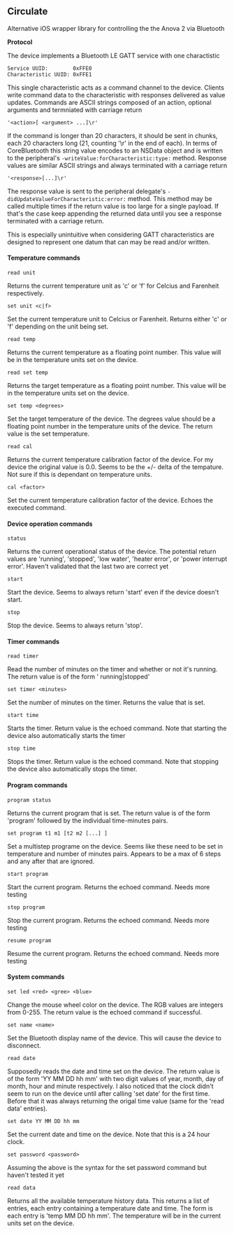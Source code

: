 ## Circulate

Alternative iOS wrapper library for controlling the the Anova 2 via Bluetooth

**Protocol**

The device implements a Bluetooth LE GATT service with one charactistic

    Service UUID:        0xFFE0
    Characteristic UUID: 0xFFE1

This single characteristic acts as a command channel to the device. Clients write command data to the characteristic with responses delivered as value updates. Commands are ASCII strings composed of an action, optional arguments and termniated with carriage return

    '<action>[ <argument> ...]\r'

If the command is longer than 20 characters, it should be sent in chunks, each 20 characters long (21, counting '\r' in the end of each). In terms of CoreBluetooth this string value encodes to an NSData object and is written to the peripheral's `-writeValue:forCharacteristic:type:` method. Response values are similar ASCII strings and always terminated with a carriage return

    '<response>[...]\r'

The response value is sent to the peripheral delegate's `-didUpdateValueForCharacteristic:error:` method. This method may be called multiple times if the return value is too large for a single payload. If that's the case keep appending the returned data until you see a response terminated with a carriage return.

This is especially unintuitive when considering GATT characteristics are designed to represent one datum that can may be read and/or written.

#### Temperature commands

    read unit
Returns the current temperature unit as 'c' or 'f' for Celcius and Farenheit respectively.

    set unit <c|f>
Set the current temperature unit to Celcius or Farenheit. Returns either 'c' or 'f' depending on the unit being set.

    read temp
Returns the current temperature as a floating point number. This value will be in the temperature units set on the device.

    read set temp
Returns the target temperature as a floating point number. This value will be in the temperature units set on the device.

    set temp <degrees>
Set the target temperature of the device. The degrees value should be a floating point number in the temperature units of the device. The return value is the set temperature.

    read cal
Returns the current temperature calibration factor of the device. For my device the original value is 0.0. Seems to be the +/- delta of the tempature. Not sure if this is dependant on temperature units.

    cal <factor>
Set the current temperature calibration factor of the device. Echoes the executed command.

#### Device operation commands

    status
Returns the current operational status of the device. The potential return values are 'running', 'stopped', 'low water', 'heater error', or 'power interrupt error'. Haven't validated that the last two are correct yet

    start
Start the device. Seems to always return 'start' even if the device doesn't start.

    stop
Stop the device. Seems to always return 'stop'.

#### Timer commands

    read timer
Read the number of minutes on the timer and whether or not it's running. The return value is of the form '<minutes> running|stopped'

    set timer <minutes>
Set the number of minutes on the timer. Returns the value that is set.

    start time
Starts the timer. Return value is the echoed command. Note that starting the device also automatically starts the timer

    stop time
Stops the timer. Return value is the echoed command. Note that stopping the device also automatically stops the timer.

#### Program commands

    program status
Returns the current program that is set. The return value is of the form 'program' followed by the individual time-minutes pairs.

    set program t1 m1 [t2 m2 [...] ]
Set a multistep programe on the device. Seems like these need to be set in temperature and number of minutes pairs. Appears to be a max of 6 steps and any after that are ignored.

    start program
Start the current program. Returns the echoed command. Needs more testing

    stop program
Stop the current program. Returns the echoed command. Needs more testing

    resume program
Resume the current program. Returns the echoed command. Needs more testing

#### System commands

    set led <red> <gree> <blue>
Change the mouse wheel color on the device. The RGB values are integers from 0-255. The return value is the echoed command if successful.

    set name <name>
Set the Bluetooth display name of the device. This will cause the device to disconnect.

    read date
Supposedly reads the date and time set on the device. The return value is of the form 'YY MM DD hh mm' with two digit values of year, month, day of month, hour and minute respectively. I also noticed that the clock didn't seem to run on the device until after calling 'set date' for the first time. Before that it was always returning the origal time value (same for the 'read data' entries).

    set date YY MM DD hh mm
Set the current date and time on the device. Note that this is a 24 hour clock.

    set password <password>
Assuming the above is the syntax for the set password command but haven't tested it yet

    read data
Returns all the available temperature history data. This returns a list of entries, each entry containing a temperature date and time. The form is each entry is 'temp MM DD hh mm'. The temperature will be in the current units set on the device.

